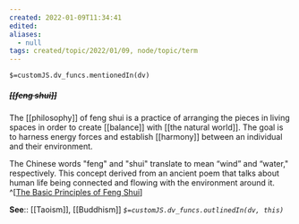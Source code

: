 ```yaml
---
created: 2022-01-09T11:34:41 
edited: 
aliases:
  - null
tags: created/topic/2022/01/09, node/topic/term
---
```

`$=customJS.dv_funcs.mentionedIn(dv)`

##### <s class="topic-title">[[feng shui]]</s>

The [[philosophy]] of feng shui is a practice of arranging the pieces in living spaces in order to create [[balance]] with [[the natural world]]. The goal is to harness energy forces and establish [[harmony]] between an individual and their environment.

The Chinese words "feng" and "shui" translate to mean “wind” and “water," respectively. This concept derived from an ancient poem that talks about human life being connected and flowing with the environment around it.
^[[The Basic Principles of Feng Shui](https://www.thespruce.com/what-is-feng-shui-1275060)]


**See**:: [[Taoism]], [[Buddhism]]
*`$=customJS.dv_funcs.outlinedIn(dv, this)`*